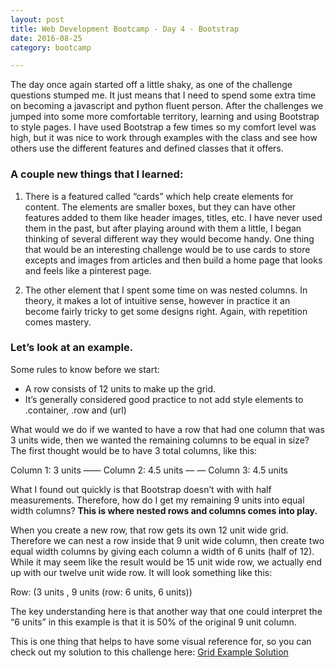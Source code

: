 ```yaml
---
layout: post
title: Web Development Bootcamp - Day 4 - Bootstrap
date: 2016-08-25
category: bootcamp

---
```


The day once again started off a little shaky, as one of the challenge questions stumped me. It just means that I need to spend some extra  time on becoming a javascript and python fluent person. After the challenges we jumped into some more comfortable territory, learning and using Bootstrap to style pages.  I have used Bootstrap a few times so my comfort level was high, but it was nice to work through examples with the class and see how others use the different features and defined classes that it offers. 

### A couple new things that I learned: 

1. There is a featured called “cards” which help create elements for content. The elements are smaller boxes, but they can have other features added to them like header images, titles, etc. I have never used them in the past, but after playing around with them a little, I began thinking of several different way they would become handy.  One thing that would be an interesting challenge would be to use cards to store excepts and images from articles and then build a home page that looks and feels like a pinterest page. 

2. The other element that I spent some time on was nested columns. In theory, it makes a lot of intuitive sense, however in practice it an become fairly tricky to get some designs right. Again, with repetition comes mastery.  

### Let’s look at an example. 

Some rules to know before we start: 
- A row consists of 12 units to make up the grid. 
- It’s generally considered good practice to not add style elements to .container, .row and  (url)

What would we do if we wanted to have a row that had one column that was 3 units wide, then we wanted the remaining columns to be equal in size?  The first thought would be to have 3 total columns, like this: 

Column 1: 3 units   —— Column 2: 4.5 units — — Column 3: 4.5 units

What I found out quickly is that Bootstrap doesn’t with with half measurements. Therefore, how do I get my remaining 9 units into equal width columns?  <Strong> This is where nested rows and columns comes into play.</strong>

When you create a new row, that row gets its own 12 unit wide grid. Therefore we can nest a row inside that 9 unit wide column, then create two equal width columns by giving each column a width of 6 units (half of 12).  While it may seem like the result would be 15 unit wide row, we actually end up with our twelve unit wide row. It will look something like this: 

Row:  (3 units ,  9 units (row: 6 units, 6 units))

The key understanding here is that another way that one could interpret the “6 units” in this example is that it is 50% of the original 9 unit column. 

This is one thing that helps to have some visual reference for, so you can check out my solution to this challenge here:  [Grid Example Solution]



[Grid Example Solution]: https://github.com/garyditsch/bootcamp-challenges/blob/master/bootstrapGridChallenge.html
